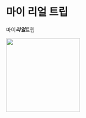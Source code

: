 마이 리얼 트립
==============
마이***리얼***트립

<img width="200" src="https://user-images.githubusercontent.com/59439454/73664848-74d72a00-46e3-11ea-8fbd-145fa7759c74.png">
